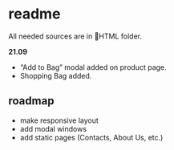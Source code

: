 # readme

All needed sources are in 📁HTML folder.

**21.09**

- “Add to Bag” modal added on product page.
- Shopping Bag added.

## roadmap

- make responsive layout
- add modal windows
- add static pages (Contacts, About Us, etc.)
